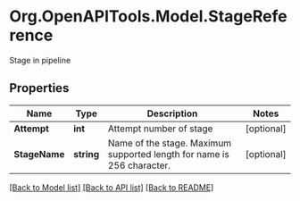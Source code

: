 # Org.OpenAPITools.Model.StageReference
Stage in pipeline

## Properties

Name | Type | Description | Notes
------------ | ------------- | ------------- | -------------
**Attempt** | **int** | Attempt number of stage | [optional] 
**StageName** | **string** | Name of the stage. Maximum supported length for name is 256 character. | [optional] 

[[Back to Model list]](../README.md#documentation-for-models) [[Back to API list]](../README.md#documentation-for-api-endpoints) [[Back to README]](../README.md)

